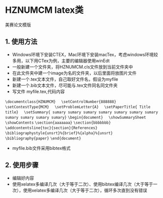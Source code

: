 # HZNUMCM latex类
美赛论文模版

## 1. 使用方法
- Windows环境下安装CTEX，Mac环境下安装macTex，考虑windows环境较多用，以下用CTex为例，主要的编辑器使用winEdt
- 一般新建一个文件夹，将HZNUMCM.cls文件放到当前文件夹中
- 在此文件夹中建一个image为名的文件夹，以后里面将放图片文件
- 新建一个.tex文本文件，自己取好文件名，假设为myfile
- 新建一个.bib文本文件，尽可能与.tex文件同名同文件夹
- 写文件 myfile.tex,代码内容

`\documentclass{HZNUMCM}`
`  \setControlNumber{888888}`
`  \setContestType{MCM}`
`  \setProblemLetter{A}`
`  \setPaperTitle{ Title title}`
`  \setSummary{ sumary sumary sumary sumary sumary sumary sumary sumary sumary sumary sumary}`
`\begin{document}`
`  \showSummarySheet`
`  \showContents`
`\section{aaaaaaa}`
`\section{bbbbbbb}`
`  \addcontentsline{toc}{section}{References}`
`  \bibliographystyle{unsrt}%{brief}%{alpha}%{unsrt}`
`  \bibliography{paper}`
`\end{document}`
 

- myfile.bib文件采用bibtex格式
  
## 2. 使用步骤
- 编辑好内容
- 使用xelatex多编译几次（大于等于二次）、使用bibtex编译几次（大于等于一次），使用xelatex多编译几次（大于等于二次），循环多次直到没有错误
